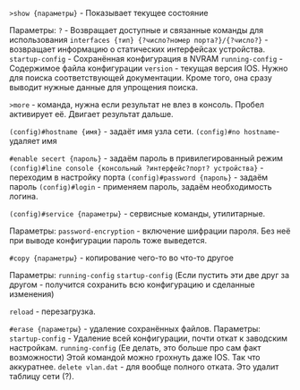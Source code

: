 `>show {параметры}` - Показывает текущее состояние

Параметры:
`?` - Возвращает доступные и связанные команды для использования
`interfaces {тип} {?число?номер порта?}/{?число?}` - возвращает информацию о статических интерфейсах устройства.
`startup-config` - Сохранённая конфигурация в NVRAM
`running-config` - Содержимое файла конфигурации
`version` - текущая версия IOS. Нужно для поиска соответствующей документации. Кроме того, она сразу выводит нужные данные для упрощения поиска.

`>more` - команда, нужна если результат не влез в консоль. Пробел активирует её.
Двигает результат дальше.

`(config)#hostname {имя}` - задаёт имя узла сети.
`(config)#no hostname`- удаляет имя

`#enable secert {пароль}` - задаём пароль в привилегированный режим
`(config)#line console {консольный ?интерфейс?порт? устройства}` - переходим в настройку порта
`(config)#password {пароль}` - задаём пароль
`(config)#login` - применяем пароль, задаём необходимость логина.

`(config)#service {параметры}` - сервисные команды, утилитарные.

Параметры:
`password-encryption` - включение шифрации пароля. Без неё при выводе конфигурации пароль тоже выведется.

`#copy {параметры}` - копирование чего-то во что-то другое

Параметры:
`running-config`
`startup-config`
(Если пустить эти две друг за другом - получится сохранить всю конфигурацию и сделанные изменения)

`reload` - перезагрузка.

`#erase {параметры}` - удаление сохранённых файлов.
Параметры:
`startup-config` - Удаление всей конфигурации, почти откат к заводским настройкам.
`running-config` (Ее делать, это больше про сам факт возможности)
Этой командой можно грохнуть даже IOS. Так что аккуратнее.
`delete vlan.dat` - для вообще полного отката. Это удалит таблицу сети (?).
